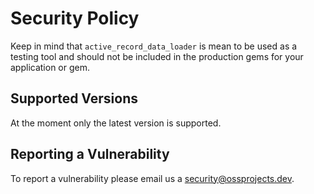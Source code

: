 # Security Policy

Keep in mind that `active_record_data_loader` is mean to be used as a testing tool and should not be included in the production gems for your application or gem.

## Supported Versions

At the moment only the latest version is supported.

## Reporting a Vulnerability

To report a vulnerability please email us a security@ossprojects.dev.
